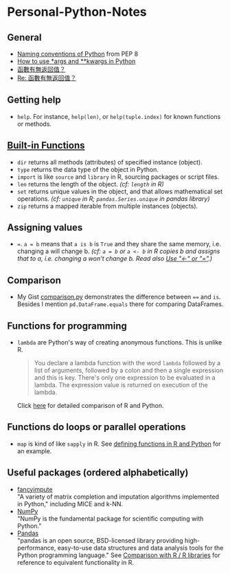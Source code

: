 # Personal-Python-Notes

## General
* [Naming conventions of Python](https://www.python.org/dev/peps/pep-0008/#naming-conventions) from PEP 8
* [How to use \*args and \*\*kwargs in Python](https://www.saltycrane.com/blog/2008/01/how-to-use-args-and-kwargs-in-python/)
* [函數有無返回值？](https://www.ptt.cc/bbs/Python/M.1514366821.A.326.html)
* [Re: 函數有無返回值？](https://www.ptt.cc/bbs/Python/M.1514546205.A.FEE.html)

## Getting help
* `help`. For instance, `help(len)`, or `help(tuple.index)` for known functions or methods.

## [Built-in Functions](https://docs.python.org/3/library/functions.html)
* `dir` returns all methods (attributes) of specified instance (object).
* `type` returns the data type of the object in Python.
* `import` is like `source` and `library` in R, sourcing packages or script files.
* `len` returns the length of the object. _(cf: `length` in R)_
* `set` returns unique values in the object, and that allows mathematical set operations. _(cf: `unique` in R; `pandas.Series.unique` in pandas library)_
* `zip` returns a mapped iterable from multiple instances (objects).

## Assigning values
* `=`. `a = b` means that `a is b` is `True` and they share the same memory, i.e. changing a will change b. _(cf: `a = b` or `a <- b` in R copies b and assigns that to a, i.e. changing a won't change b. Read also [Use "<-" or "="](https://corytu.github.io/Coursera-R-Mentoring/use-equal-or-arrow.html).)_

## Comparison
* My Gist [comparison.py](https://gist.github.com/corytu/c4fbd7c330c8a33c45965c5cad16ab38) demonstrates the difference between `==` and `is`. Besides I mention `pd.DataFrame.equals` there for comparing DataFrames.

## Functions for programming
* `lambda` are Python's way of creating anonymous functions. This is unlike R.
  
  > You declare a lambda function with the word `lambda` followed by a list of arguments, followed by a colon and then a single expression and this is key. There's only one expression to be evaluated in a lambda. The expression value is returned on execution of the lambda.
  
  Click [here](Defining_functions_in_R_and_Python.md) for detailed comparison of R and Python.

## Functions do loops or parallel operations
* `map` is kind of like `sapply` in R. See [defining functions in R and Python](Defining_functions_in_R_and_Python.md) for an example.

## Useful packages (ordered alphabetically)
* [fancyimpute](https://pypi.python.org/pypi/fancyimpute/0.3.0)<br>
"A variety of matrix completion and imputation algorithms implemented in Python," including MICE and k-NN.
* [NumPy](http://www.numpy.org)<br>
"NumPy is the fundamental package for scientific computing with Python."
* [Pandas](https://pandas.pydata.org)<br>
"pandas is an open source, BSD-licensed library providing high-performance, easy-to-use data structures and data analysis tools for the Python programming language." See [Comparison with R / R libraries](https://pandas.pydata.org/pandas-docs/stable/comparison_with_r.html) for reference to equivalent functionality in R.

